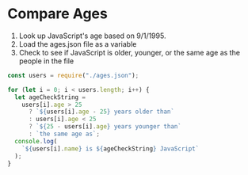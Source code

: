 # Compare Ages

1. Look up JavaScript's age based on 9/1/1995.
2. Load the ages.json file as a variable
3. Check to see if JavaScript is older, younger, or the same age as the people in the file

```javascript
const users = require("./ages.json");

for (let i = 0; i < users.length; i++) {
  let ageCheckString =
    users[i].age > 25
      ? `${users[i].age - 25} years older than`
      : users[i].age < 25
      ? `${25 - users[i].age} years younger than`
      : `the same age as`;
  console.log(
    `${users[i].name} is ${ageCheckString} JavaScript`
  );
}
```
